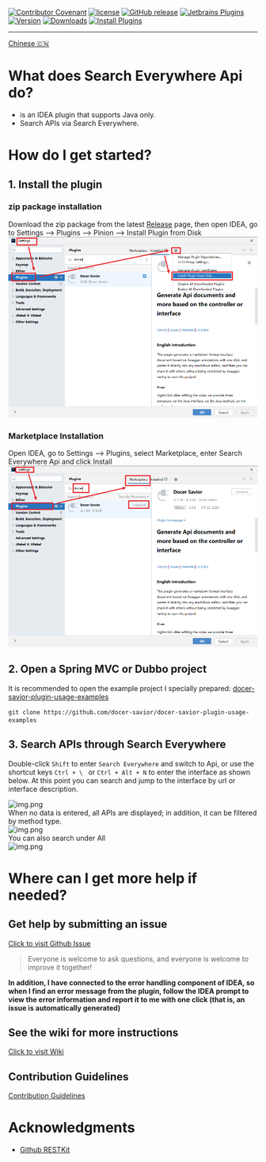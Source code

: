 [release-img]: https://img.shields.io/github/release/docer-savior/search-everywhere-api-idea-plugin.svg
[latest-release]: https://github.com/docer-savior/search-everywhere-api-idea-plugin/releases/latest
[plugin-img]: https://img.shields.io/badge/plugin-19251-orange.svg
[plugin]: https://plugins.jetbrains.com/plugin/19251
[jet-img]: https://img.shields.io/badge/plugin-Install%20Plugin-4597ff.svg
[jet]: http://localhost:63342/api/installPlugin?action=install&pluginId=gudqs7.github.io.search.everywhere.api

[![Contributor Covenant](https://img.shields.io/badge/Contributor%20Covenant-2.1-4baaaa.svg)](CODE_OF_CONDUCT.md)
[![license](https://img.shields.io/badge/license-MIT-green.svg)](LICENSE)
[![GitHub release][release-img]][latest-release] [![Jetbrains Plugins][plugin-img]][plugin]
[![Version](http://phpstorm.espend.de/badge/19251/version)][plugin]
[![Downloads](http://phpstorm.espend.de/badge/19251/downloads)][plugin]
[![Install Plugins][jet-img]][jet]

---
[Chinese 🇨🇳](./README.md)

# What does Search Everywhere Api do?

- is an IDEA plugin that supports Java only.
- Search APIs via Search Everywhere.

# How do I get started?

## 1. Install the plugin
### zip package installation
Download the zip package from the latest [Release][latest-release] page, then open IDEA, go to Settings --> Plugins --> Pinion --> Install Plugin from Disk
![zip](parts/imgs/install-plugin-from-disk.png)

### Marketplace Installation
Open IDEA, go to Settings --> Plugins, select Marketplace, enter Search Everywhere Api and click Install
![Marketplace](parts/imgs/install-from-marketplace.png)

## 2. Open a Spring MVC or Dubbo project
It is recommended to open the example project I specially prepared: [docer-savior-plugin-usage-examples](https://github.com/docer-savior/docer-savior-plugin-usage-examples)

```shell
git clone https://github.com/docer-savior/docer-savior-plugin-usage-examples
````

## 3. Search APIs through Search Everywhere

Double-click `Shift` to enter `Search Everywhere` and switch to Api, or use the shortcut keys `Ctrl + \ ` or `Ctrl + Alt + N` to enter the interface as shown below.
At this point you can search and jump to the interface by url or interface description.

![img.png](parts/imgs/search-everywhere-api.png)  
When no data is entered, all APIs are displayed; in addition, it can be filtered by method type.  
![img.png](parts/imgs/search-everywhere-api-show-all.png)  
You can also search under All  
![img.png](parts/imgs/search-everywhere-api-all.png)  


# Where can I get more help if needed?

## Get help by submitting an issue
[Click to visit Github Issue](https://github.com/docer-savior/search-everywhere-api-idea-plugin/issues)
> Everyone is welcome to ask questions, and everyone is welcome to improve it together!

**In addition, I have connected to the error handling component of IDEA, so when I find an error message from the plugin, follow the IDEA prompt to view the error information and report it to me with one click (that is, an issue is automatically generated)**

## See the wiki for more instructions

[Click to visit Wiki](https://github.com/docer-savior/search-everywhere-api-idea-plugin/wiki/Getting-Started)

## Contribution Guidelines
[Contribution Guidelines](CONTRIBUTING_CN.md)

# Acknowledgments

- [Github RESTKit](https://github.com/newhoo/RESTKit)